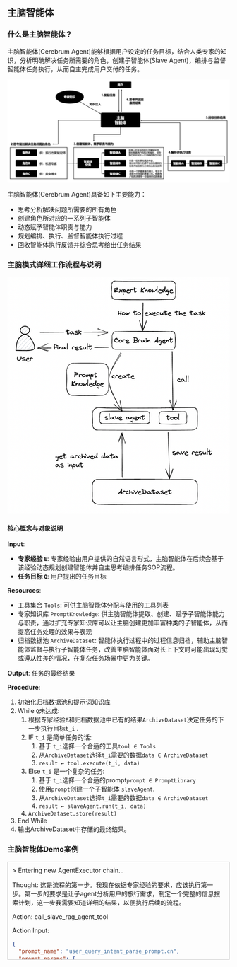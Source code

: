 ## 主脑智能体

### 什么是主脑智能体？
主脑智能体(Cerebrum Agent)能够根据用户设定的任务目标，结合人类专家的知识，分析明确解决任务所需要的角色，创建子智能体(Slave Agent)，编排与监督智能体任务执行，从而自主完成用户交付的任务。

![主脑模式](../../_picture/cerebrum_brain_struct_zh.png)

主脑智能体(Cerebrum Agent)具备如下主要能力： 
- 思考分析解决问题所需要的所有角色
- 创建角色所对应的一系列子智能体
- 动态赋予智能体职责与能力
- 规划编排、执行、监督智能体执行过程
- 回收智能体执行反馈并综合思考给出任务结果

### 主脑模式详细工作流程与说明

![主脑模式](../../_picture/cerebrum_brain_struct.png)

#### 核心概念与对象说明
**Input**: 
- **专家经验 `E`**: 专家经验由用户提供的自然语言形式，主脑智能体在后续会基于该经验动态规划创建智能体并自主思考编排任务SOP流程。
- **任务目标 `Q`**: 用户提出的任务目标

**Resources**:  
- 工具集合 `Tools`: 可供主脑智能体分配与使用的工具列表
- 专家知识库 `PromptKnowledge`: 供主脑智能体提取、创建、赋予子智能体能力与职责，通过扩充专家知识库可以让主脑创建更加丰富种类的子智能体，从而提高任务处理的效果与表现
- 归档数据池 `ArchiveDataset`: 智能体执行过程中的过程信息归档，辅助主脑智能体监督与执行子智能体任务，改善主脑智能体面对长上下文时可能出现幻觉或遵从性差的情况，在复杂任务场景中更为关键。

**Output**: 任务的最终结果

**Procedure**:
1. 初始化归档数据池和提示词知识库
2. While `Q`未达成:
   1. 根据专家经验`E`和归档数据池中已有的结果`ArchiveDataset`决定任务的下一步执行目标`t_i` .
   2. IF `t_i` 是简单任务的话:
      1. 基于 `t_i`选择一个合适的工具`tool ∈ Tools`
      2. 从`ArchiveDataset`选择`t_i`需要的数据`data ∈ ArchiveDataset`
      2. `result ← tool.execute(t_i, data)`
   3. Else `t_i` 是一个复杂的任务:
      1. 基于 `t_i`选择一个合适的prompt`prompt ∈ PromptLibrary`
      2. 使用`prompt`创建一个子智能体 `slaveAgent`.
      3. 从`ArchiveDataset`选择`t_i`需要的数据`data ∈ ArchiveDataset`
      4. `result ← slaveAgent.run(t_i, data)`
   4. `ArchiveDataset.store(result)`
3. End While
4. 输出ArchiveDataset中存储的最终结果。


### 主脑智能体Demo案例
<div style="max-height: 200px; overflow-y: scroll; border: 1px solid #ccc; padding: 10px;">
> Entering new AgentExecutor chain...  

Thought: 这是流程的第一步。我现在依据专家经验的要求，应该执行第一步。第一步的要求是让子agent分析用户的旅行需求，制定一个完整的信息搜索计划，这一步我需要知道详细的结果，以便执行后续的流程。

Action: call_slave_rag_agent_tool

Action Input: 
```json
{
  "prompt_name": "user_query_intent_parse_prompt.cn",
  "prompt_params": {
    "user_query": "我想去杭州旅行三天，想顺带去盗墓笔记相关的地方圣地巡礼"
  },
  "save_params": {
    "name": "TravelIntentAnalysis",
    "description": "分析用户的旅行需求，包括目的地、时间、兴趣点等",
    "full_return": true
  }
}
```
1. 收集杭州地区的住宿信息，特别关注靠近“盗墓笔记”相关地点的酒店或民宿，同时了解这些住宿设施是否提供特色主题房间。
2. 收集与“盗墓笔记”相关的杭州旅游景点和活动信息，包括小说中提到的具体位置、周边环境以及是否有组织的粉丝活动或主题游。
3. 收集杭州当地的美食信息，特别是那些具有地方特色的菜肴，同时留意是否有与“盗墓笔记”文化相关的特色餐馆或小吃。

Thought: 我已经执行了专家经验的第一步。我现在依据专家经验和上一步的结果应该执行第二步，第二步的要求是根据第一步的结果调用工具搜索相关的信息，这一步需要多次执行，直到我完成了信息搜索计划中的所有流程。但我不需要知道工具详细的执行结果。我现在要使用一个工具google_search_with_archive_tool, 不允许回答Final Answer。

Action: google_search_with_archive_tool

Action Input: 
```json
{
  "query": "杭州 盗墓笔记 圣地巡礼",
  "save_params": {
    "name": "HangzhouTombRaiderSites",
    "description": "关于杭州与《盗墓笔记》相关的旅游景点和活动信息",
    "full_return": false
  }
}
```
The task is complete, you may proceed to the next step.

Thought: 我已经执行了专家经验的第二步的一部分。我现在依据专家经验和上一步的结果应该继续执行第二步，即根据第一步的结果调用工具搜索相关的信息，这一步需要多次执行，直到我完成了信息搜索计划中的所有流程。但我不需要知道工具详细的执行结果。我现在要使用一个工具google_search_with_archive_tool, 不允许回答Final Answer。
Action: google_search_with_archive_tool
Action Input: 
```json
{
  "query": "杭州 住宿 靠近 盗墓笔记 地点",
  "save_params": {
    "name": "HangzhouAccommodationNearTombRaiderSites",
    "description": "关于杭州靠近《盗墓笔记》相关地点的住宿信息",
    "full_return": false
  }
}
```
The task is complete, you may proceed to the next step.

Thought: 我已经执行了专家经验的第二步的一部分。我现在依据专家经验和上一步的结果应该继续执行第二步，即根据第一步的结果调用工具搜索相关的信息，这一步需要多次执行，直到我完成了信息搜索计划中的所有流程。但我不需要知道工具详细的执行结果。我现在要使用一个工具google_search_with_archive_tool, 不允许回答Final Answer。
Action: google_search_with_archive_tool
Action Input: 
```json
{
  "query": "杭州 美食 特色餐馆 盗墓笔记",
  "save_params": {
    "name": "HangzhouCuisineAndTombRaiderThemeRestaurants",
    "description": "关于杭州的特色美食及与《盗墓笔记》相关的主题餐馆信息",
    "full_return": false
  }
}
```

The task is complete, you may proceed to the next step.

Thought: 我已经完成了专家经验的第二步，即根据第一步的结果调用了工具搜索相关信息，包括杭州与《盗墓笔记》相关的旅游景点和活动信息、靠近《盗墓笔记》相关地点的住宿信息、以及杭州的特色美食及与《盗墓笔记》相关的主题餐馆信息。现在，依据专家经验的要求，我应该执行第三步，让子agent根据第二步中搜集到的所有信息制定一份完整的旅行计划。
Action: call_slave_rag_agent_tool
Action Input: 
```json
{
  "prompt_name": "tour_plan_prompt.cn",
  "prompt_params": {
    "user_query": "我想去杭州旅行三天，想顺带去盗墓笔记相关的地方圣地巡礼",
    "search_result": [
      "$#{HangzhouTombRaiderSites}",
      "$#{HangzhouAccommodationNearTombRaiderSites}",
      "$#{HangzhouCuisineAndTombRaiderThemeRestaurants}"
    ]
  },
  "save_params": {
    "name": "HangzhouTourPlan",
    "description": "根据用户需求定制的杭州三日游旅行计划，包括与《盗墓笔记》相关的景点、住宿和餐饮推荐",
    "full_return": true
  }
}
```
### 杭州盗墓笔记圣地巡礼三日游

**行程亮点**：这次旅行将带你走进《盗墓笔记》的世界，探访与小说中场景相似的真实地点，同时享受杭州的自然风光与美食。

#### 第一天
- **上午**
  - **8:00-9:00**：从您的出发地前往杭州，预计到达时间为上午9点左右。
  - **9:30-11:30**：参观**雷峰塔**，这里是《盗墓笔记》中提到的一个重要地点。雷峰塔不仅有着丰富的历史文化背景，其内部还藏有许多与小说相关的展览。
- **中午**
  - **12:00-13:30**：在附近的**楼外楼**享用午餐，这家餐厅以杭帮菜著称，您可以尝试一下东坡肉等经典菜肴。
- **下午**
  - **14:00-16:00**：前往**灵隐寺**，这里被认为是小说中“九门”之一的所在地。灵隐寺不仅是杭州著名的佛教寺庙，其周围的自然景观也非常美丽。
- **晚上**
  - **17:00-18:30**：入住位于**西湖边的酒店**，如**杭州西湖国宾馆**，这里交通便利，距离多个景点都很近。
  - **19:00-21:00**：晚餐推荐前往**张生记**，这是一家以《盗墓笔记》为主题的餐厅，不仅菜品丰富，店内装饰也充满了小说元素。

#### 第二天
- **上午**
  - **8:30-10:30**：前往**六和塔**，这里也是《盗墓笔记》中提到的一个重要地点。六和塔建于北宋时期，是杭州的标志性建筑之一。
- **中午**
  - **11:00-12:30**：在**知味观**享用午餐，这家餐厅以传统杭帮菜为主，您可以品尝到各种地道的杭州美食。
- **下午**
  - **13:30-15:30**：参观**西溪湿地公园**，这里被一些粉丝认为是小说中的“西沙之眼”。西溪湿地是一个自然保护区，环境优美，非常适合散步和拍照。
- **晚上**
  - **17:00-18:30**：返回酒店休息，准备晚上的活动。
  - **19:00-21:00**：晚餐推荐前往**湖滨银泰in77**内的**绿茶餐厅**，这里不仅可以品尝到美味的杭帮菜，还可以欣赏到西湖的美景。

#### 第三天
- **上午**
  - **8:30-10:30**：前往**钱塘江大桥**，这里被认为是小说中“铁索桥”的原型。钱塘江大桥是一座历史悠久的桥梁，可以在这里感受历史的沧桑。
- **中午**
  - **11:00-12:30**：在**外婆家**享用午餐，这家餐厅以家常菜为主，口味清淡，适合结束旅行前的最后一餐。
- **下午**
  - **13:30-15:30**：参观**宋城景区**，虽然这里不是《盗墓笔记》的直接取景地，但其古色古香的建筑和表演项目可以让您更好地体验宋代的文化氛围。
- **晚上**
  - **16:00-18:00**：返回酒店整理行李，准备返程。
  - **19:00**：从酒店出发，返回您的出发地。

希望这次旅行能让您充分感受到《盗墓笔记》的魅力，同时也能享受到杭州的美丽风光和美食。预祝您旅途愉快！

Thought: 我刚才完成了专家经验的第三步，这是专家经验的最后一步。我已经执行完专家经验中的所有步骤，可以结束流程了。
Final Answer: 结束

> Finished chain.
</div>
